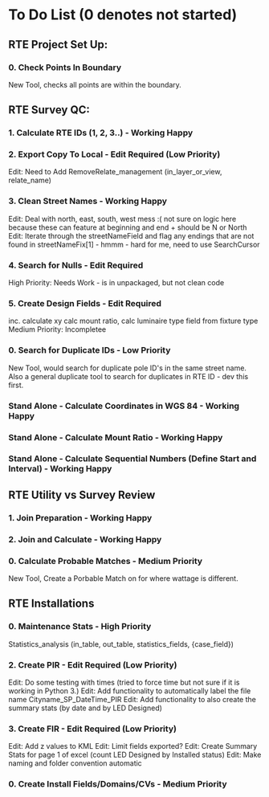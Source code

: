 # To Do List (0 denotes not started)


## RTE Project Set Up:
### 0. Check Points In Boundary
New Tool, checks all points are within the boundary.


## RTE Survey QC:
### 1. Calculate RTE IDs (1, 2, 3..) - Working Happy

### 2. Export Copy To Local - Edit Required (Low Priority)
Edit: Need to Add RemoveRelate_management (in_layer_or_view, relate_name)

### 3. Clean Street Names - Working Happy
Edit: Deal with north, east, south, west mess :( not sure on logic here because these can feature at beginning and end + should be N or North
Edit: Iterate through the streetNameField and flag any endings that are not found in streetNameFix[1] - hmmm - hard for me, need to use SearchCursor

### 4. Search for Nulls - Edit Required
High Priority: Needs Work - is in unpackaged, but not clean code

### 5. Create Design Fields - Edit Required
inc. calculate xy calc mount ratio, calc luminaire type field from fixture type
Medium Priority: Incompletee

### 0. Search for Duplicate IDs - Low Priority
New Tool, would search for duplicate pole ID's in the same street name.
Also a general duplicate tool to search for duplicates in RTE ID - dev this first.

### Stand Alone - Calculate Coordinates in WGS 84 - Working Happy

### Stand Alone - Calculate Mount Ratio - Working Happy

### Stand Alone - Calculate Sequential Numbers (Define Start and Interval) - Working Happy


## RTE Utility vs Survey Review
### 1. Join Preparation - Working Happy

### 2. Join and Calculate - Working Happy

### 0. Calculate Probable Matches - Medium Priority
New Tool, Create a Porbable Match on for where wattage is different.


## RTE Installations
### 0. Maintenance Stats - High Priority
Statistics_analysis (in_table, out_table, statistics_fields, {case_field})

### 2. Create PIR - Edit Required (Low Priority)
Edit: Do some testing with times (tried to force time but not sure if it is working in Python 3.)
Edit: Add functionality to automatically label the file name Cityname_SP_DateTime_PIR
Edit: Add functionality to also create the summary stats (by date and by LED Designed)

### 3. Create FIR - Edit Required (Low Priority)
Edit: Add z values to KML
Edit: Limit fields exported?
Edit: Create Summary Stats for page 1 of excel (count LED Designed by Installed status)
Edit: Make naming and folder convention automatic

### 0. Create Install Fields/Domains/CVs - Medium Priority

